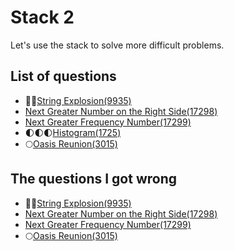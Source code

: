 Stack 2
==================
Let's use the stack to solve more difficult problems.

List of questions
-------------------

- 🌟🌟[String Explosion(9935)](https://github.com/yoru4890/coding_test/blob/main/baekjoon/stack_2/9935.md)
- [Next Greater Number on the Right Side(17298)](https://github.com/yoru4890/coding_test/tree/main/baekjoon/stack_2)
- [Next Greater Frequency Number(17299)](https://github.com/yoru4890/coding_test/blob/main/baekjoon/stack_2/17299.md)
- 🌓🌓🌓[Histogram(1725)](https://github.com/yoru4890/coding_test/blob/main/baekjoon/stack_2/1725.md)
- 🌕[Oasis Reunion(3015)](https://github.com/yoru4890/coding_test/blob/main/baekjoon/stack_2/3015.md)


The questions I got wrong
--------------------

- 🌟🌟[String Explosion(9935)](https://github.com/yoru4890/coding_test/blob/main/baekjoon/stack_2/9935.md)
- [Next Greater Number on the Right Side(17298)](https://github.com/yoru4890/coding_test/tree/main/baekjoon/stack_2)
- [Next Greater Frequency Number(17299)](https://github.com/yoru4890/coding_test/blob/main/baekjoon/stack_2/17299.md)
- 🌕[Oasis Reunion(3015)](https://github.com/yoru4890/coding_test/blob/main/baekjoon/stack_2/3015.md)

